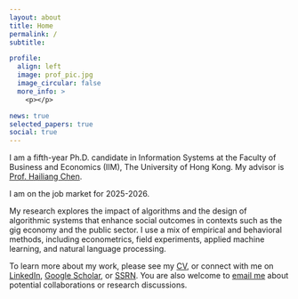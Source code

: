 ```yaml
---
layout: about
title: Home
permalink: /
subtitle:

profile:
  align: left
  image: prof_pic.jpg
  image_circular: false
  more_info: >
    <p></p>

news: true
selected_papers: true
social: true
---
```



I am a fifth-year Ph.D. candidate in Information Systems at the Faculty of Business and Economics (IIM), The University of Hong Kong. My advisor is [Prof. Hailiang Chen](https://www.hkubs.hku.hk/people/hailiang-chen/). 

I am on the job market for 2025-2026.

My research explores the impact of algorithms and the design of algorithmic systems that enhance social outcomes in contexts such as the gig economy and the public sector. I use a mix of empirical and behavioral methods, including econometrics, field experiments, applied machine learning, and natural language processing.

To learn more about my work, please see my [CV](/cv/), or connect with me on [LinkedIn](https://www.linkedin.com/in/miao-y-86a492118/), [Google Scholar](https://scholar.google.com/citations?user=Psa2zHcAAAAJ), or [SSRN](https://papers.ssrn.com/sol3/cf_dev/AbsByAuth.cfm?per_id=4796013). You are also welcome to [email me](mailto:miaoyu@connect.hku.hk) about potential collaborations or research discussions.
